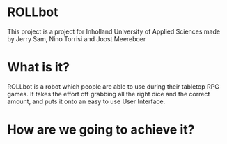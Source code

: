 # ROLLbot

This project is a project for Inholland University of Applied Sciences made by Jerry Sam, Nino Torrisi and Joost Meereboer

# What is it?
ROLLbot is a robot which people are able to use during their tabletop RPG games. It takes the effort off grabbing all the right dice and the correct amount, and puts it onto an easy to use User Interface.

# How are we going to achieve it?
